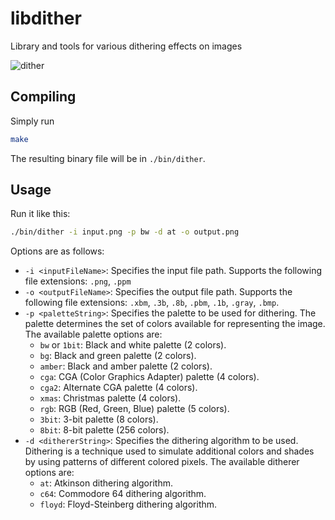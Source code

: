 # libdither
Library and tools for various dithering effects on images

![dither](https://github.com/johnboiles/libdither/assets/218876/b1ac1c28-4f50-40c8-8a5e-eb3f44987a3b)

## Compiling

Simply run

```sh
make
```

The resulting binary file will be in `./bin/dither`.

## Usage

Run it like this:

```sh
./bin/dither -i input.png -p bw -d at -o output.png
```

Options are as follows:
- `-i <inputFileName>`: Specifies the input file path. Supports the following file extensions: `.png`, `.ppm`
- `-o <outputFileName>`: Specifies the output file path. Supports the following file extensions: `.xbm`, `.3b`, `.8b`, `.pbm`, `.1b`, `.gray`, `.bmp`.
- `-p <paletteString>`: Specifies the palette to be used for dithering. The palette determines the set of colors available for representing the image. The available palette options are:
  - `bw` or `1bit`: Black and white palette (2 colors).
  - `bg`: Black and green palette (2 colors).
  - `amber`: Black and amber palette (2 colors).
  - `cga`: CGA (Color Graphics Adapter) palette (4 colors).
  - `cga2`: Alternate CGA palette (4 colors).
  - `xmas`: Christmas palette (4 colors).
  - `rgb`: RGB (Red, Green, Blue) palette (5 colors).
  - `3bit`: 3-bit palette (8 colors).
  - `8bit`: 8-bit palette (256 colors).
- `-d <dithererString>`: Specifies the dithering algorithm to be used. Dithering is a technique used to simulate additional colors and shades by using patterns of different colored pixels. The available ditherer options are:
  - `at`: Atkinson dithering algorithm.
  - `c64`: Commodore 64 dithering algorithm.
  - `floyd`: Floyd-Steinberg dithering algorithm.
